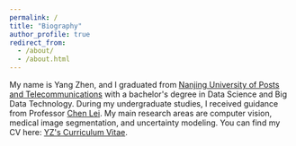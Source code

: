 ```yaml
---
permalink: /
title: "Biography"
author_profile: true
redirect_from: 
  - /about/
  - /about.html
---
```

My name is Yang Zhen, and I graduated from  [Nanjing University of Posts and Telecommunications](https://www.njupt.edu.cn/) with a bachelor's degree in Data Science and Big Data Technology. During my undergraduate studies, I received guidance from Professor [Chen Lei](https://xs.gupiaoq.com/citations?hl=zh-CN&user=n8WF5kEAAAAJ). 
My main research areas are computer vision, medical image segmentation, and uncertainty modeling.
You can find my CV here:  [YZ's Curriculum Vitae](URL).
